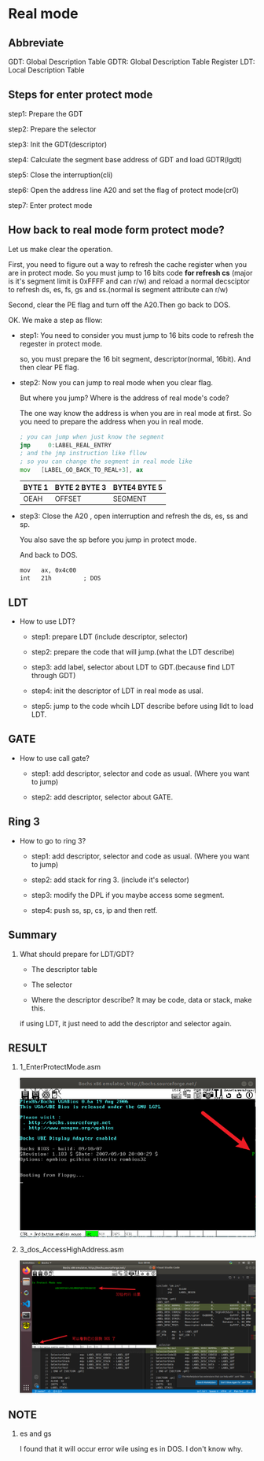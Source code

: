 # Real mode

## Abbreviate

GDT: Global Description Table
GDTR: Global Description Table Register
LDT: Local Description Table

## Steps for enter protect mode

step1: Prepare the GDT

step2: Prepare the selector

step3: Init the GDT(descriptor)

step4: Calculate the segment base address of GDT and load GDTR(lgdt)

step5: Close the interruption(cli)

step6: Open the address line A20 and set the flag of protect mode(cr0)

step7: Enter protect mode

## How back to real mode form protect mode?

Let us make clear the operation.

First, you need to figure out a way to refresh the cache register when you are in protect mode. So you must jump to 16 bits code **for refresh cs** (major is it's segment limit is 0xFFFF and can r/w) and reload a normal decsciptor to refresh ds, es, fs, gs and ss.(normal is segment attribute can r/w)

Second, clear the PE flag and turn off the A20.Then go back to DOS.

OK. We make a step as fllow:

* step1: You need to consider you must jump to 16 bits code to refresh the regester in protect mode.

    so, you must prepare the 16 bit segment, descriptor(normal, 16bit). And then clear PE flag.

* step2: Now you can jump to real mode when you clear flag.

  But where you jump? Where is the address of real mode's code?

  The one way know the address is when you are in real mode at first. So you need to prepare the address when you in real mode.

  ```asm
  ; you can jump when just know the segment
  jmp     0:LABEL_REAL_ENTRY
  ; and the jmp instruction like fllow
  ; so you can change the segment in real mode like
  mov	[LABEL_GO_BACK_TO_REAL+3], ax
  ```

  |BYTE 1|BYTE 2 BYTE 3|BYTE4 BYTE 5|
  |---|---|---|
  |OEAH|OFFSET|SEGMENT|

* step3: Close the A20 , open interruption and refresh the ds, es, ss and sp.

  You also save the sp before you jump in protect mode.

  And back to DOS.

  ```ASM
  mov	ax, 0x4c00
  int	21h		    ; DOS
  ```

## LDT

* How to use LDT?

  * step1: prepare LDT (include descriptor, selector)

  * step2: prepare the code that will jump.(what the LDT describe)

  * step3: add label, selector about LDT to GDT.(because find LDT through GDT)

  * step4: init the descriptor of LDT in real mode as usal.

  * step5: jump to the code whcih LDT describe before using lldt to load LDT.

## GATE

* How to use call gate?

    * step1: add descriptor, selector and code as usual. (Where you want to jump)

    * step2: add descriptor, selector about GATE.

## Ring 3

* How to go to ring 3?

    * step1: add descriptor, selector and code as usual. (Where you want to jump)

    * step2: add stack for ring 3. (include it's selector)

    * step3: modify the DPL if you maybe access some segment.

    * step4: push ss, sp, cs, ip and then retf.

## Summary

1. What should prepare for LDT/GDT?

    * The descriptor table

    * The selector

    * Where the descriptor describe? It may be code, data or stack, make this.

    if using LDT, it just need to add the descriptor and selector again.

## RESULT

1. 1_EnterProtectMode.asm

    ![看不到图片是科学问题](https://raw.githubusercontent.com/yiyah/Picture_Material/master/20220105231546.png)

2. 3_dos_AccessHighAddress.asm

    ![看不到图片是科学问题](https://raw.githubusercontent.com/yiyah/Picture_Material/master/20220213224852.png)

## NOTE

1. es and gs

   I found that it will occur error wile using es in DOS.
   I don't know why.
